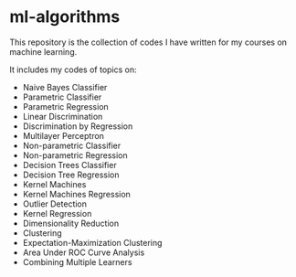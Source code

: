# ml-algorithms

This repository is the collection of codes I have written for my courses on machine learning.

It includes my codes of topics on:

- Naive Bayes Classifier
- Parametric Classifier
- Parametric Regression
- Linear Discrimination
- Discrimination by Regression
- Multilayer Perceptron
- Non-parametric Classifier
- Non-parametric Regression
- Decision Trees Classifier
- Decision Tree Regression
- Kernel Machines
- Kernel Machines Regression
- Outlier Detection
- Kernel Regression
- Dimensionality Reduction
- Clustering
- Expectation-Maximization Clustering
- Area Under ROC Curve Analysis
- Combining Multiple Learners
